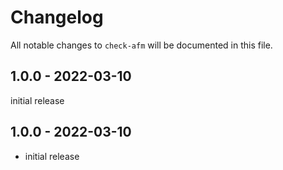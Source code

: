 # Changelog

All notable changes to `check-afm` will be documented in this file.

## 1.0.0 - 2022-03-10

initial release

## 1.0.0 - 2022-03-10

- initial release
